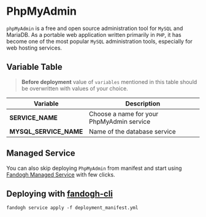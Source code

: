 # PhpMyAdmin
`phpMyAdmin` is a free and open source administration tool for `MySQL` and MariaDB. As a portable web application written primarily in `PHP`, it has become one of the most popular `MySQL` administration tools, especially for web hosting services.

## Variable Table

>  **Before deployment** value of `variables` mentioned in this table should be overwritten with values of your choice.

|Variable | Description |
|--- |--- |
|**SERVICE_NAME** | Choose a name for your PhpMyAdmin service
|**MYSQL_SERVICE_NAME** | Name of the database service

## Managed Service
You can also skip deploying `PhpMyAdmin` from manifest and start using [Fandogh Managed Service](https://docs.fandogh.cloud/docs/mysql-managed-service.html) with few clicks.

## Deploying with [fandogh-cli](https://docs.fandogh.cloud/docs/service-manifest.html#%D9%85%D8%A7%D9%86%DB%8C%D9%81%D8%B3%D8%AA-%D8%B3%D8%B1%D9%88%DB%8C%D8%B3-%DA%86%DB%8C%D8%B3%D8%AA)
```
fandogh service apply -f deployment_manifest.yml
```

